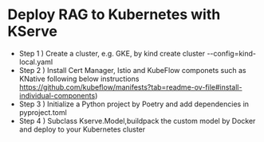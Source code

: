 # Deploy RAG to Kubernetes with KServe

- Step 1 ) Create a cluster, e.g. GKE, by
          kind create cluster --config=kind-local.yaml
- Step 2 ) Install Cert Manager, Istio and KubeFlow componets such as KNative following below instructions 
          https://github.com/kubeflow/manifests?tab=readme-ov-file#install-individual-components)
- Step 3 ) Initialize a Python project by Poetry and add dependencies in pyproject.toml 
- Step 4 ) Subclass Kserve.Model,buildpack the custom model by Docker and deploy to your Kubernetes cluster
